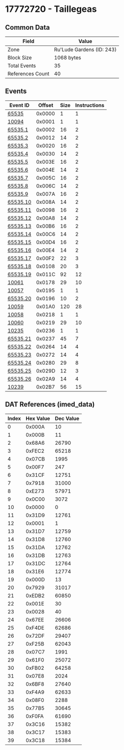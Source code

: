 # 17772720 - Taillegeas

## Common Data

| Field            | Value                     |
|------------------|---------------------------|
| Zone             | Ru'Lude Gardens (ID: 243) |
| Block Size       | 1068 bytes                |
| Total Events     | 35                        |
| References Count | 40                        |

## Events

| Event ID                  | Offset   |   Size |   Instructions |
|---------------------------|----------|--------|----------------|
| [65535](./65535.md)       | 0x0000   |      1 |              1 |
| [10094](./10094.md)       | 0x0001   |      1 |              1 |
| [65535.1](./65535.1.md)   | 0x0002   |     16 |              2 |
| [65535.2](./65535.2.md)   | 0x0012   |     14 |              2 |
| [65535.3](./65535.3.md)   | 0x0020   |     16 |              2 |
| [65535.4](./65535.4.md)   | 0x0030   |     14 |              2 |
| [65535.5](./65535.5.md)   | 0x003E   |     16 |              2 |
| [65535.6](./65535.6.md)   | 0x004E   |     14 |              2 |
| [65535.7](./65535.7.md)   | 0x005C   |     16 |              2 |
| [65535.8](./65535.8.md)   | 0x006C   |     14 |              2 |
| [65535.9](./65535.9.md)   | 0x007A   |     16 |              2 |
| [65535.10](./65535.10.md) | 0x008A   |     14 |              2 |
| [65535.11](./65535.11.md) | 0x0098   |     16 |              2 |
| [65535.12](./65535.12.md) | 0x00A8   |     14 |              2 |
| [65535.13](./65535.13.md) | 0x00B6   |     16 |              2 |
| [65535.14](./65535.14.md) | 0x00C6   |     14 |              2 |
| [65535.15](./65535.15.md) | 0x00D4   |     16 |              2 |
| [65535.16](./65535.16.md) | 0x00E4   |     14 |              2 |
| [65535.17](./65535.17.md) | 0x00F2   |     22 |              3 |
| [65535.18](./65535.18.md) | 0x0108   |     20 |              3 |
| [65535.19](./65535.19.md) | 0x011C   |     92 |             12 |
| [10061](./10061.md)       | 0x0178   |     29 |             10 |
| [10057](./10057.md)       | 0x0195   |      1 |              1 |
| [65535.20](./65535.20.md) | 0x0196   |     10 |              2 |
| [10059](./10059.md)       | 0x01A0   |    120 |             28 |
| [10058](./10058.md)       | 0x0218   |      1 |              1 |
| [10060](./10060.md)       | 0x0219   |     29 |             10 |
| [10235](./10235.md)       | 0x0236   |      1 |              1 |
| [65535.21](./65535.21.md) | 0x0237   |     45 |              7 |
| [65535.22](./65535.22.md) | 0x0264   |     14 |              4 |
| [65535.23](./65535.23.md) | 0x0272   |     14 |              4 |
| [65535.24](./65535.24.md) | 0x0280   |     29 |              8 |
| [65535.25](./65535.25.md) | 0x029D   |     12 |              3 |
| [65535.26](./65535.26.md) | 0x02A9   |     14 |              4 |
| [10239](./10239.md)       | 0x02B7   |     56 |             15 |

## DAT References (imed_data)

|   Index | Hex Value   |   Dec Value |
|---------|-------------|-------------|
|       0 | 0x000A      |          10 |
|       1 | 0x000B      |          11 |
|       2 | 0x68A6      |       26790 |
|       3 | 0xFEC2      |       65218 |
|       4 | 0x07CB      |        1995 |
|       5 | 0x00F7      |         247 |
|       6 | 0x31CF      |       12751 |
|       7 | 0x7918      |       31000 |
|       8 | 0xE273      |       57971 |
|       9 | 0x0C00      |        3072 |
|      10 | 0x0000      |           0 |
|      11 | 0x31D9      |       12761 |
|      12 | 0x0001      |           1 |
|      13 | 0x31D7      |       12759 |
|      14 | 0x31D8      |       12760 |
|      15 | 0x31DA      |       12762 |
|      16 | 0x31DB      |       12763 |
|      17 | 0x31DC      |       12764 |
|      18 | 0x31E6      |       12774 |
|      19 | 0x000D      |          13 |
|      20 | 0x7929      |       31017 |
|      21 | 0xEDB2      |       60850 |
|      22 | 0x001E      |          30 |
|      23 | 0x0028      |          40 |
|      24 | 0x67EE      |       26606 |
|      25 | 0xF4DE      |       62686 |
|      26 | 0x72DF      |       29407 |
|      27 | 0xF25B      |       62043 |
|      28 | 0x07C7      |        1991 |
|      29 | 0x61F0      |       25072 |
|      30 | 0xFB02      |       64258 |
|      31 | 0x07E8      |        2024 |
|      32 | 0x6BF8      |       27640 |
|      33 | 0xF4A9      |       62633 |
|      34 | 0x08F0      |        2288 |
|      35 | 0x77B5      |       30645 |
|      36 | 0xF0FA      |       61690 |
|      37 | 0x3C16      |       15382 |
|      38 | 0x3C17      |       15383 |
|      39 | 0x3C18      |       15384 |
